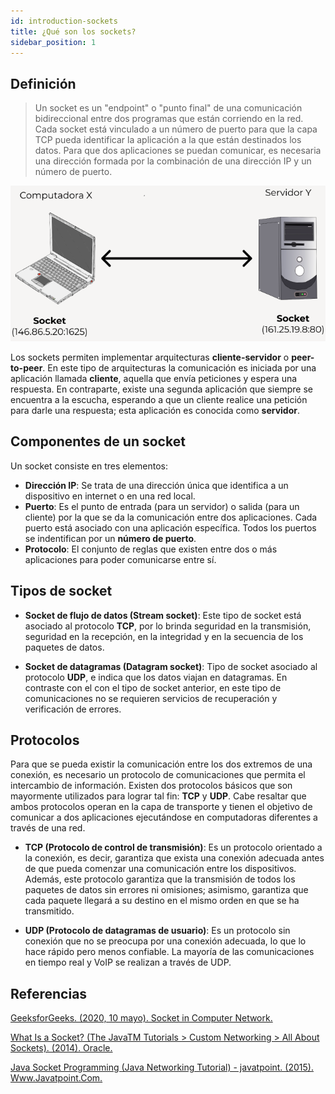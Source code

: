 ```yaml
---
id: introduction-sockets
title: ¿Qué son los sockets?
sidebar_position: 1
---
```


## Definición

> Un socket es un "endpoint" o "punto final" de una comunicación bidireccional entre dos programas que están corriendo en la red. Cada socket está vinculado a un número de puerto para que la capa TCP pueda identificar la aplicación a la que están destinados los datos. Para que dos aplicaciones se puedan comunicar, es necesaria una dirección formada por la combinación de una dirección IP y un número de puerto.

<p align="center">
  <img src="img/sockets/sockets-example.png" alt="Comunicación entre hosts y servidor"/>
</p>

Los sockets permiten implementar arquitecturas **cliente-servidor** o **peer-to-peer**. En este tipo de arquitecturas la comunicación es iniciada por una aplicación llamada **cliente**, aquella que envía peticiones y espera una respuesta. En contraparte, existe una segunda aplicación que siempre se encuentra a la escucha, esperando a que un cliente realice una petición para darle una respuesta; esta aplicación es conocida como **servidor**.

## Componentes de un socket

Un socket consiste en tres elementos:

- **Dirección IP**: Se trata de una dirección única que identifica a un dispositivo en internet o en una red local.
- **Puerto**: Es el punto de entrada (para un servidor) o salida (para un cliente) por la que se da la comunicación entre dos aplicaciones. Cada puerto está asociado con una aplicación específica. Todos los puertos se indentifican por un **número de puerto**.
- **Protocolo**: El conjunto de reglas que existen entre dos o más aplicaciones para poder comunicarse entre sí.

## Tipos de socket

- **Socket de flujo de datos (Stream socket)**: Este tipo de socket está asociado al protocolo **TCP**, por lo brinda seguridad en la transmisión, seguridad en la recepción, en la integridad y en la secuencia de los paquetes de datos.

- **Socket de datagramas (Datagram socket)**: Tipo de socket asociado al protocolo **UDP**, e indica que los datos viajan en datagramas. En contraste con el con el tipo de socket anterior, en este tipo de comunicaciones no se requieren servicios de recuperación y verificación de errores.

## Protocolos

Para que se pueda existir la comunicación entre los dos extremos de una conexión, es necesario un protocolo de comunicaciones que permita el intercambio de información. Existen dos protocolos básicos que son mayormente utilizados para lograr tal fin: **TCP** y **UDP**. Cabe resaltar que ambos protocolos operan en la capa de transporte y tienen el objetivo de comunicar a dos aplicaciones ejecutándose en computadoras diferentes a través de una red.

- **TCP (Protocolo de control de transmisión)**: Es un protocolo orientado a la conexión, es decir, garantiza que exista una conexión adecuada antes de que pueda comenzar una comunicación entre los dispositivos. Además, este protocolo garantiza que la transmisión de todos los paquetes de datos sin errores ni omisiones; asimismo, garantiza que cada paquete llegará a su destino en el mismo orden en que se ha transmitido.

- **UDP (Protocolo de datagramas de usuario)**: Es un protocolo sin conexión que no se preocupa por una conexión adecuada, lo que lo hace rápido pero menos confiable. La mayoría de las comunicaciones en tiempo real y VoIP se realizan a través de UDP.

## Referencias

[GeeksforGeeks. (2020, 10 mayo). Socket in Computer Network.](https://www.geeksforgeeks.org/socket-in-computer-network/)

[What Is a Socket? (The JavaTM Tutorials > Custom Networking > All About Sockets). (2014). Oracle.](https://docs.oracle.com/javase/tutorial/networking/sockets/definition.html)

[Java Socket Programming (Java Networking Tutorial) - javatpoint. (2015). Www.Javatpoint.Com.](https://www.javatpoint.com/socket-programming)
